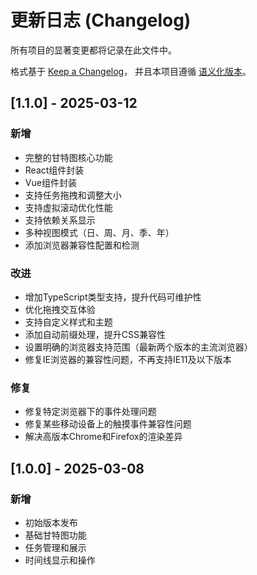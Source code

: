 # 更新日志 (Changelog)

所有项目的显著变更都将记录在此文件中。

格式基于 [Keep a Changelog](https://keepachangelog.com/zh-CN/1.0.0/)，
并且本项目遵循 [语义化版本](https://semver.org/lang/zh-CN/)。

## [1.1.0] - 2025-03-12

### 新增
- 完整的甘特图核心功能
- React组件封装
- Vue组件封装
- 支持任务拖拽和调整大小
- 支持虚拟滚动优化性能
- 支持依赖关系显示
- 多种视图模式（日、周、月、季、年）
- 添加浏览器兼容性配置和检测

### 改进
- 增加TypeScript类型支持，提升代码可维护性
- 优化拖拽交互体验
- 支持自定义样式和主题
- 添加自动前缀处理，提升CSS兼容性
- 设置明确的浏览器支持范围（最新两个版本的主流浏览器）
- 修复IE浏览器的兼容性问题，不再支持IE11及以下版本

### 修复
- 修复特定浏览器下的事件处理问题
- 修复某些移动设备上的触摸事件兼容性问题
- 解决高版本Chrome和Firefox的渲染差异

## [1.0.0] - 2025-03-08

### 新增
- 初始版本发布
- 基础甘特图功能
- 任务管理和展示
- 时间线显示和操作 
